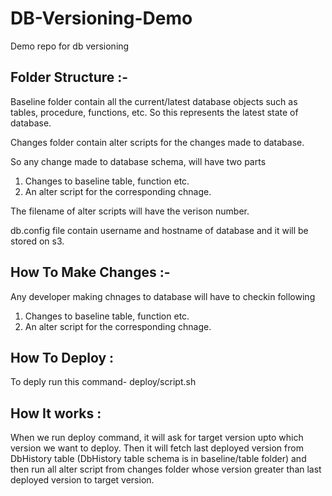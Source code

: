 # DB-Versioning-Demo
Demo repo for db versioning


## Folder Structure :-

Baseline folder contain all the current/latest database objects such as tables, procedure, functions, etc. So this represents the latest state of database.

Changes folder contain alter scripts for the changes made to database.

So any change made to database schema, will have two parts
1. Changes to baseline table, function etc.
2. An alter script for the corresponding chnage.

The filename of alter scripts will have the verison number.

db.config file contain username and hostname of database and it will be stored on s3.

## How To Make Changes :-

Any developer making chnages to database will have to checkin following

1. Changes to baseline table, function etc.
2. An alter script for the corresponding chnage.

## How To Deploy :

To deply run this command-
deploy/script.sh

## How It works :

When we run deploy command, it will ask for target version upto which version we want to deploy. Then it will fetch last deployed version from DbHistory table (DbHistory table schema is in baseline/table folder) and then run all alter script from changes folder whose version greater than last deployed version to target version.
